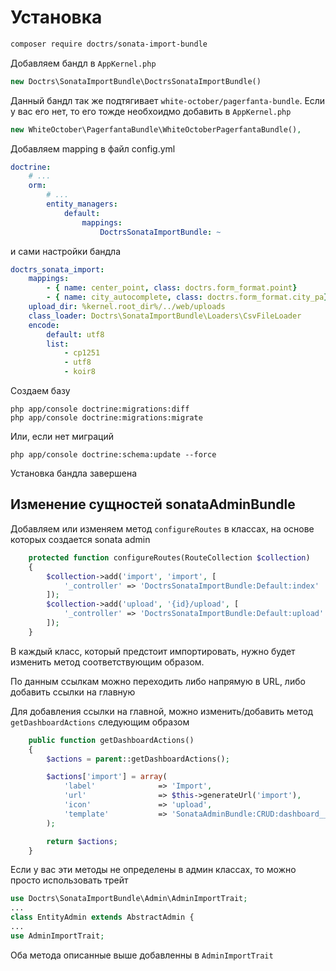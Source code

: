 # Установка

````sh
composer require doctrs/sonata-import-bundle
````

Добавляем бандл в `AppKernel.php`

````php
new Doctrs\SonataImportBundle\DoctrsSonataImportBundle()
````

Данный бандл так же подтягивает `white-october/pagerfanta-bundle`. Если у вас его нет, то его тожде необхоидмо добавить в `AppKernel.php`

```php
new WhiteOctober\PagerfantaBundle\WhiteOctoberPagerfantaBundle(),
```

Добавляем mapping в файл config.yml

````yaml
doctrine:
    # ...
    orm:
        # ...
        entity_managers:
            default:
                mappings:
                    DoctrsSonataImportBundle: ~
````
и сами настройки бандла
```yaml
doctrs_sonata_import:
    mappings:
        - { name: center_point, class: doctrs.form_format.point}
        - { name: city_autocomplete, class: doctrs.form_format.city_pa}
    upload_dir: %kernel.root_dir%/../web/uploads    
    class_loader: Doctrs\SonataImportBundle\Loaders\CsvFileLoader
    encode:
        default: utf8
        list:
            - cp1251
            - utf8
            - koir8
```

Создаем базу

```
php app/console doctrine:migrations:diff
php app/console doctrine:migrations:migrate
```
Или, если нет миграций
```
php app/console doctrine:schema:update --force
```

Установка бандла завершена

## Изменение сущностей sonataAdminBundle

Добавляем или изменяем метод `configureRoutes` в классах, на основе которых создается sonata admin

```php
    protected function configureRoutes(RouteCollection $collection)
    {
        $collection->add('import', 'import', [
            '_controller' => 'DoctrsSonataImportBundle:Default:index'
        ]);
        $collection->add('upload', '{id}/upload', [
            '_controller' => 'DoctrsSonataImportBundle:Default:upload'
        ]);
    }
```

В каждый класс, который предстоит импортировать, нужно будет изменить метод соответствующим образом.

По данным ссылкам можно переходить либо напрямую в URL, либо добавить ссылки на главную

Для добавления ссылки на главной, можно изменить/добавить метод `getDashboardActions` следующим образом

```php
    public function getDashboardActions()
    {
        $actions = parent::getDashboardActions();

        $actions['import'] = array(
            'label'              => 'Import',
            'url'                => $this->generateUrl('import'),
            'icon'               => 'upload',
            'template'           => 'SonataAdminBundle:CRUD:dashboard__action.html.twig', // optional
        );

        return $actions;
    }
```
Если у вас эти методы не определены в админ классах, то можно просто использовать трейт

```php
use Doctrs\SonataImportBundle\Admin\AdminImportTrait;
...
class EntityAdmin extends AbstractAdmin {
...
use AdminImportTrait;
```
Оба метода описанные выше добавленны в `AdminImportTrait`